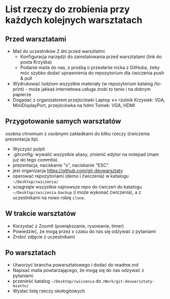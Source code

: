 # List rzeczy do zrobienia przy każdych kolejnych warsztatach

## Przed warsztatami

* Mail do uczestników 2 dni przed warsztatmi
  * Konfiguracja narzędzi do zainstalowania przed warsztatami (link do posta Krzyśka)
  * Podanie maila do nas, z prośbą o przesłanie nicka z GitHuba, żeby móc szybko dodać uprawnienia do repozytorium dla ćwiczenia push & pull
* Wydrukować ludziom wszystkie materiały (w repozytorium katalog /to-print) - może jakkaś internetowa usługa zrobi to tanio i na dobrym papierze
* Dogadać z organizatorem przejściówki Laptop <-> rzutnik
Krzysiek: VGA, MiniDisplayPort, przejściówka na hdmi
Tomek: VGA, HDMI

## Przygotowanie samych warsztatów

osobna chromium z osobnymi zakładkami do kilku rzeczy (ćwiczenia prezentacja itp).

* Wyczyść pulpit
* .gitconfig: wywalić wszystkie aliasy, zmienić edytor na notepad (mam już do tego commita).
* prezentacja, naciskanie "s", naciskanie "ESC".
* jest organizacja https://github.com/git-devwarsztaty
* operować repozytoriami (demo i ćwiczenia) w katalogu `~/Desktop/cwiczenia/`
* sciagnięte wszystkie najnowsze repo do ćwiczeń do katalogu `~/Desktop/cwiczenia-backup` (i może wykonać ćwiczenia), a z uczestnikami na nowo robię `clone`.

## W trakcie warsztatów

* Korzystać z ZoomIt (powiększanie, rysowanie, timer)
* Powiedzieć, że mogą przez x czasu do nas się odzywać z pytaniami
* Zrobić zdjęcie z uczestnikami

## Po warsztatach

* Utworzyć brancha powarsztatowego i dodać do readme.md
* Napisać maila powtarzającego, że mogą się do nas odzywać z pytaniami
* przenieść katalog `~/Desktop/cwiczenia` do `/Work/git-devwarsztaty-miasto/`
* Wysłać listę rzeczy okołogitowych
